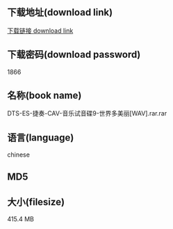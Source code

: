 ## 下载地址(download link)
[下载链接 download link](https://tutu365.netlify.app/?s=DTS-ES-%E6%8D%B7%E5%A5%8F-CAV-%E9%9F%B3%E4%B9%90%E8%AF%95%E9%9F%B3%E7%A2%9F9-%E4%B8%96%E7%95%8C%E5%A4%9A%E7%BE%8E%E4%B8%BD%5BWAV%5D.rar)

## 下载密码(download password)
1866

## 名称(book name)
DTS-ES-捷奏-CAV-音乐试音碟9-世界多美丽[WAV].rar.rar

## 语言(language)
chinese

## MD5


## 大小(filesize)
415.4 MB
